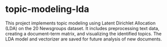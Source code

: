 # topic-modeling-lda
This project implements topic modeling using Latent Dirichlet Allocation (LDA) on the 20 Newsgroups dataset. It includes preprocessing text data, creating a document-term matrix, and visualizing the identified topics. The LDA model and vectorizer are saved for future analysis of new documents.
